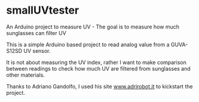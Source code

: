 # smallUVtester
An Arduino project to measure UV - The goal is to measure how much sunglasses can filter UV

This is a simple Arduino based project to read analog value from a GUVA-S12SD UV sensor.

It is not about measuring the UV index, rather I want to make comparison between readings to check how much UV are filtered from sunglasses and other materials.

Thanks to Adriano Gandolfo, I used his site www.adrirobot.it to kickstart the project.


